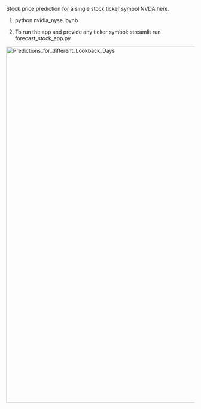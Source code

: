 Stock price prediction for a single stock ticker symbol NVDA here.

1. python nvidia_nyse.ipynb

2. To run the app and provide any ticker symbol:
streamlit run forecast_stock_app.py


<img width="950" alt="Predictions_for_different_Lookback_Days" src="https://github.com/user-attachments/assets/c0dae6a7-0df1-4b26-9afb-4396e0c3bd85">
